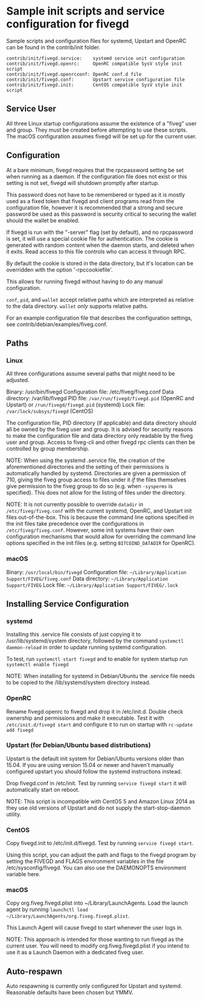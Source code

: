Sample init scripts and service configuration for fivegd
==========================================================

Sample scripts and configuration files for systemd, Upstart and OpenRC
can be found in the contrib/init folder.

    contrib/init/fivegd.service:    systemd service unit configuration
    contrib/init/fivegd.openrc:     OpenRC compatible SysV style init script
    contrib/init/fivegd.openrcconf: OpenRC conf.d file
    contrib/init/fivegd.conf:       Upstart service configuration file
    contrib/init/fivegd.init:       CentOS compatible SysV style init script

Service User
---------------------------------

All three Linux startup configurations assume the existence of a "fiveg" user
and group.  They must be created before attempting to use these scripts.
The macOS configuration assumes fivegd will be set up for the current user.

Configuration
---------------------------------

At a bare minimum, fivegd requires that the rpcpassword setting be set
when running as a daemon.  If the configuration file does not exist or this
setting is not set, fivegd will shutdown promptly after startup.

This password does not have to be remembered or typed as it is mostly used
as a fixed token that fivegd and client programs read from the configuration
file, however it is recommended that a strong and secure password be used
as this password is security critical to securing the wallet should the
wallet be enabled.

If fivegd is run with the "-server" flag (set by default), and no rpcpassword is set,
it will use a special cookie file for authentication. The cookie is generated with random
content when the daemon starts, and deleted when it exits. Read access to this file
controls who can access it through RPC.

By default the cookie is stored in the data directory, but it's location can be overridden
with the option '-rpccookiefile'.

This allows for running fivegd without having to do any manual configuration.

`conf`, `pid`, and `wallet` accept relative paths which are interpreted as
relative to the data directory. `wallet` *only* supports relative paths.

For an example configuration file that describes the configuration settings,
see contrib/debian/examples/fiveg.conf.

Paths
---------------------------------

### Linux

All three configurations assume several paths that might need to be adjusted.

Binary:              /usr/bin/fivegd
Configuration file:  /etc/fiveg/fiveg.conf
Data directory:      /var/lib/fivegd
PID file:            `/var/run/fivegd/fivegd.pid` (OpenRC and Upstart) or `/run/fivegd/fivegd.pid` (systemd)
Lock file:           `/var/lock/subsys/fivegd` (CentOS)

The configuration file, PID directory (if applicable) and data directory
should all be owned by the fiveg user and group.  It is advised for security
reasons to make the configuration file and data directory only readable by the
fiveg user and group.  Access to fiveg-cli and other fivegd rpc clients
can then be controlled by group membership.

NOTE: When using the systemd .service file, the creation of the aforementioned
directories and the setting of their permissions is automatically handled by
systemd. Directories are given a permission of 710, giving the fiveg group
access to files under it _if_ the files themselves give permission to the
fiveg group to do so (e.g. when `-sysperms` is specified). This does not allow
for the listing of files under the directory.

NOTE: It is not currently possible to override `datadir` in
`/etc/fiveg/fiveg.conf` with the current systemd, OpenRC, and Upstart init
files out-of-the-box. This is because the command line options specified in the
init files take precedence over the configurations in
`/etc/fiveg/fiveg.conf`. However, some init systems have their own
configuration mechanisms that would allow for overriding the command line
options specified in the init files (e.g. setting `BITCOIND_DATADIR` for
OpenRC).

### macOS

Binary:              `/usr/local/bin/fivegd`
Configuration file:  `~/Library/Application Support/FIVEG/fiveg.conf`
Data directory:      `~/Library/Application Support/FIVEG`
Lock file:           `~/Library/Application Support/FIVEG/.lock`

Installing Service Configuration
-----------------------------------

### systemd

Installing this .service file consists of just copying it to
/usr/lib/systemd/system directory, followed by the command
`systemctl daemon-reload` in order to update running systemd configuration.

To test, run `systemctl start fivegd` and to enable for system startup run
`systemctl enable fivegd`

NOTE: When installing for systemd in Debian/Ubuntu the .service file needs to be copied to the /lib/systemd/system directory instead.

### OpenRC

Rename fivegd.openrc to fivegd and drop it in /etc/init.d.  Double
check ownership and permissions and make it executable.  Test it with
`/etc/init.d/fivegd start` and configure it to run on startup with
`rc-update add fivegd`

### Upstart (for Debian/Ubuntu based distributions)

Upstart is the default init system for Debian/Ubuntu versions older than 15.04. If you are using version 15.04 or newer and haven't manually configured upstart you should follow the systemd instructions instead.

Drop fivegd.conf in /etc/init.  Test by running `service fivegd start`
it will automatically start on reboot.

NOTE: This script is incompatible with CentOS 5 and Amazon Linux 2014 as they
use old versions of Upstart and do not supply the start-stop-daemon utility.

### CentOS

Copy fivegd.init to /etc/init.d/fivegd. Test by running `service fivegd start`.

Using this script, you can adjust the path and flags to the fivegd program by
setting the FIVEGD and FLAGS environment variables in the file
/etc/sysconfig/fivegd. You can also use the DAEMONOPTS environment variable here.

### macOS

Copy org.fiveg.fivegd.plist into ~/Library/LaunchAgents. Load the launch agent by
running `launchctl load ~/Library/LaunchAgents/org.fiveg.fivegd.plist`.

This Launch Agent will cause fivegd to start whenever the user logs in.

NOTE: This approach is intended for those wanting to run fivegd as the current user.
You will need to modify org.fiveg.fivegd.plist if you intend to use it as a
Launch Daemon with a dedicated fiveg user.

Auto-respawn
-----------------------------------

Auto respawning is currently only configured for Upstart and systemd.
Reasonable defaults have been chosen but YMMV.
